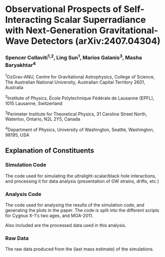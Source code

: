 # Observational Prospects of Self-Interacting Scalar Superradiance with Next-Generation Gravitational-Wave Detectors (arXiv:2407.04304)
### Spencer Collaviti<sup>1,2</sup>, Ling Sun<sup>1</sup>, Marios Galanis<sup>3</sup>, Masha Baryakhtar<sup>4</sup>
<sup>1</sup>OzGrav-ANU, Centre for Gravitational Astrophysics, College of Science, The
Australian National University, Australian Capital Territory 2601, Australia

<sup>2</sup>Institute of Physics, École Polytechnique Fédérale de Lausanne (EPFL), 1015
Lausanne, Switzerland

<sup>3</sup>Perimeter Institute for Theoretical Physics, 31 Caroline Street North, Waterloo,
Ontario, N2L 2Y5, Canada

<sup>4</sup>Department of Physics, University of Washington, Seattle, Washington, 98195,
USA

## Explanation of Constituents
### Simulation Code
The code used for simulating the ultralight-scalar/black hole interactions, and processing it for data analysis (presentation of GW strains, drifts, etc.)
### Analysis Code
The code used for analysing the results of the simulation code, and generating the plots in the paper. The code is split into the different scripts for Cygnus X-1's two ages, and MOA-2011.

Also included are the processed data used in this analysis.
### Raw Data
The raw data produced from the (last mass estimate) of the simulations.
